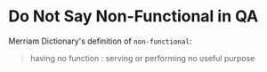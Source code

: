 # Do Not Say Non-Functional in QA

Merriam Dictionary's definition of `non-functional`: 
> having no function : serving or performing no useful purpose
